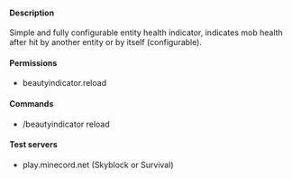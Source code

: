 #### Description

Simple and fully configurable entity health indicator, indicates mob health after hit by another entity or by itself (configurable).

#### Permissions
 - beautyindicator.reload
 
#### Commands
  - /beautyindicator reload

#### Test servers
- play.minecord.net (Skyblock or Survival)